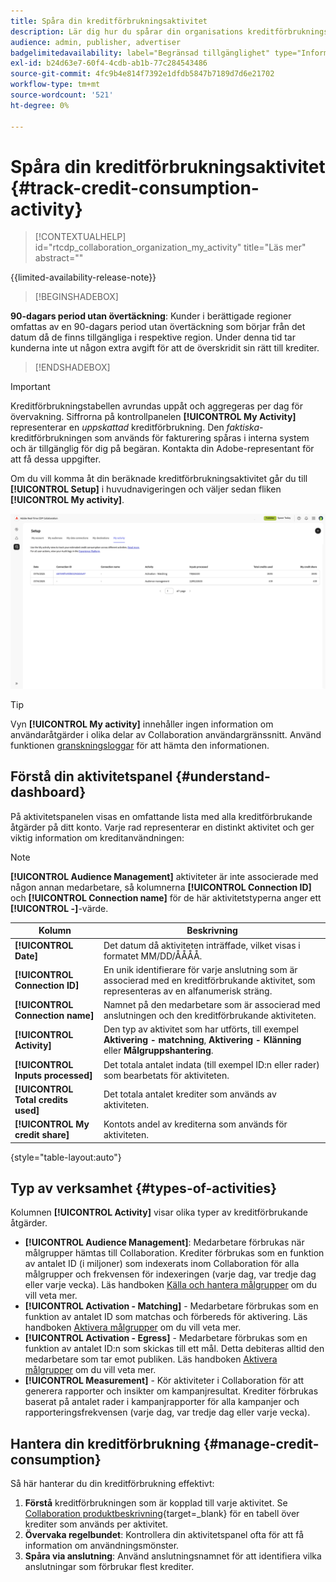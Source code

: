 ```yaml
---
title: Spåra din kreditförbrukningsaktivitet
description: Lär dig hur du spårar din organisations kreditförbrukningsaktivitet i Real-Time CDP Collaboration.
audience: admin, publisher, advertiser
badgelimitedavailability: label="Begränsad tillgänglighet" type="Informative" url="https://helpx.adobe.com/legal/product-descriptions/real-time-customer-data-platform-collaboration.html newtab=true"
exl-id: b24d63e7-60f4-4cdb-ab1b-77c284543486
source-git-commit: 4fc9b4e814f7392e1dfdb5847b7189d7d6e21702
workflow-type: tm+mt
source-wordcount: '521'
ht-degree: 0%

---
```


# Spåra din kreditförbrukningsaktivitet {#track-credit-consumption-activity}

>[!CONTEXTUALHELP]
>id="rtcdp_collaboration_organization_my_activity"
>title="Läs mer"
>abstract=""

{{limited-availability-release-note}}

>[!BEGINSHADEBOX]

**90-dagars period utan övertäckning**: Kunder i berättigade regioner omfattas av en 90-dagars period utan övertäckning som börjar från det datum då de finns tillgängliga i respektive region. Under denna tid tar kunderna inte ut någon extra avgift för att de överskridit sin rätt till krediter.

>[!ENDSHADEBOX]

>[!IMPORTANT]
>
>Kreditförbrukningstabellen avrundas uppåt och aggregeras per dag för övervakning. Siffrorna på kontrollpanelen **[!UICONTROL My Activity]** representerar en *uppskattad* kreditförbrukning. Den *faktiska*-kreditförbrukningen som används för fakturering spåras i interna system och är tillgänglig för dig på begäran. Kontakta din Adobe-representant för att få dessa uppgifter.

Om du vill komma åt din beräknade kreditförbrukningsaktivitet går du till **[!UICONTROL Setup]** i huvudnavigeringen och väljer sedan fliken **[!UICONTROL My activity]**.

![Min aktivitetspanel visar information om kreditförbrukning](/help/assets/setup/my-activity-credits/activity-dashboard.png)

>[!TIP]
>
>Vyn **[!UICONTROL My activity]** innehåller ingen information om användaråtgärder i olika delar av Collaboration användargränssnitt. Använd funktionen [granskningsloggar](/help/guide/setup/audit-logs.md) för att hämta den informationen.

## Förstå din aktivitetspanel {#understand-dashboard}

På aktivitetspanelen visas en omfattande lista med alla kreditförbrukande åtgärder på ditt konto. Varje rad representerar en distinkt aktivitet och ger viktig information om kreditanvändningen:

>[!NOTE]
>
>**[!UICONTROL Audience Management]** aktiviteter är inte associerade med någon annan medarbetare, så kolumnerna **[!UICONTROL Connection ID]** och **[!UICONTROL Connection name]** för de här aktivitetstyperna anger ett **[!UICONTROL -]**-värde.

| Kolumn | Beskrivning |
|------------|--------------|
| **[!UICONTROL Date]** | Det datum då aktiviteten inträffade, vilket visas i formatet MM/DD/ÅÅÅÅ. |
| **[!UICONTROL Connection ID]** | En unik identifierare för varje anslutning som är associerad med en kreditförbrukande aktivitet, som representeras av en alfanumerisk sträng. |
| **[!UICONTROL Connection name]** | Namnet på den medarbetare som är associerad med anslutningen och den kreditförbrukande aktiviteten. |
| **[!UICONTROL Activity]** | Den typ av aktivitet som har utförts, till exempel **Aktivering - matchning**, **Aktivering - Klänning** eller **Målgruppshantering**. |
| **[!UICONTROL Inputs processed]** | Det totala antalet indata (till exempel ID:n eller rader) som bearbetats för aktiviteten. |
| **[!UICONTROL Total credits used]** | Det totala antalet krediter som används av aktiviteten. |
| **[!UICONTROL My credit share]** | Kontots andel av krediterna som används för aktiviteten. |

{style="table-layout:auto"}

## Typ av verksamhet {#types-of-activities}

Kolumnen **[!UICONTROL Activity]** visar olika typer av kreditförbrukande åtgärder.

* **[!UICONTROL Audience Management]**: Medarbetare förbrukas när målgrupper hämtas till Collaboration. Krediter förbrukas som en funktion av antalet ID (i miljoner) som indexerats inom Collaboration för alla målgrupper och frekvensen för indexeringen (varje dag, var tredje dag eller varje vecka). Läs handboken [Källa och hantera målgrupper](/help/guide/setup/onboard-audiences.md) om du vill veta mer.
* **[!UICONTROL Activation - Matching]** - Medarbetare förbrukas som en funktion av antalet ID som matchas och förbereds för aktivering. Läs handboken [Aktivera målgrupper](/help/guide/collaborate/activate.md) om du vill veta mer.
* **[!UICONTROL Activation - Egress]** - Medarbetare förbrukas som en funktion av antalet ID:n som skickas till ett mål. Detta debiteras alltid den medarbetare som tar emot publiken. Läs handboken [Aktivera målgrupper](/help/guide/collaborate/activate.md) om du vill veta mer.
* **[!UICONTROL Measurement]** - Kör aktiviteter i Collaboration för att generera rapporter och insikter om kampanjresultat. Krediter förbrukas baserat på antalet rader i kampanjrapporter för alla kampanjer och rapporteringsfrekvensen (varje dag, var tredje dag eller varje vecka).

## Hantera din kreditförbrukning {#manage-credit-consumption}

Så här hanterar du din kreditförbrukning effektivt:

1. **Förstå** kreditförbrukningen som är kopplad till varje aktivitet. Se [Collaboration produktbeskrivning](https://helpx.adobe.com/legal/product-descriptions/real-time-customer-data-platform-collaboration.html){target=_blank} för en tabell över krediter som används per aktivitet.
2. **Övervaka regelbundet**: Kontrollera din aktivitetspanel ofta för att få information om användningsmönster.
3. **Spåra via anslutning**: Använd anslutningsnamnet för att identifiera vilka anslutningar som förbrukar flest krediter.
